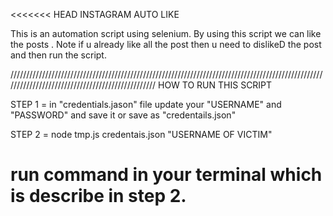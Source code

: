 <<<<<<< HEAD
INSTAGRAM AUTO LIKE 


This is an automation script using selenium. By using this script we can like the posts .
Note if u already like all the post then u need to dislikeD the post and then run the script.

/////////////////////////////////////////////////////////////////////////////////////////////////////////////////////////////////////////////////
 HOW TO RUN THIS SCRIPT

STEP 1 = in "credentials.jason" file update your "USERNAME" and "PASSWORD" and save it or save as "credentails.json" 

STEP 2 = node tmp.js credentais.json "USERNAME OF VICTIM" 

run command in your terminal which is describe in step 2.
=======
